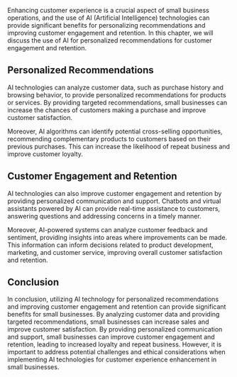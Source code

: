 
Enhancing customer experience is a crucial aspect of small business operations, and the use of AI (Artificial Intelligence) technologies can provide significant benefits for personalizing recommendations and improving customer engagement and retention. In this chapter, we will discuss the use of AI for personalized recommendations for customer engagement and retention.

Personalized Recommendations
----------------------------

AI technologies can analyze customer data, such as purchase history and browsing behavior, to provide personalized recommendations for products or services. By providing targeted recommendations, small businesses can increase the chances of customers making a purchase and improve customer satisfaction.

Moreover, AI algorithms can identify potential cross-selling opportunities, recommending complementary products to customers based on their previous purchases. This can increase the likelihood of repeat business and improve customer loyalty.

Customer Engagement and Retention
---------------------------------

AI technologies can also improve customer engagement and retention by providing personalized communication and support. Chatbots and virtual assistants powered by AI can provide real-time assistance to customers, answering questions and addressing concerns in a timely manner.

Moreover, AI-powered systems can analyze customer feedback and sentiment, providing insights into areas where improvements can be made. This information can inform decisions related to product development, marketing, and customer service, improving overall customer satisfaction and retention.

Conclusion
----------

In conclusion, utilizing AI technology for personalized recommendations and improving customer engagement and retention can provide significant benefits for small businesses. By analyzing customer data and providing targeted recommendations, small businesses can increase sales and improve customer satisfaction. By providing personalized communication and support, small businesses can improve customer engagement and retention, leading to increased loyalty and repeat business. However, it is important to address potential challenges and ethical considerations when implementing AI technologies for customer experience enhancement in small businesses.

